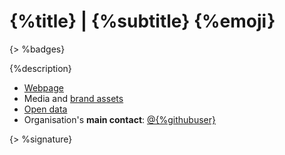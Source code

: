 # {%title} | {%subtitle} {%emoji}

{> %badges}

{%description}

- [Webpage]({%weburl})
- Media and [brand assets](/brand/)
- [Open data](/public/data/)
- Organisation's **main contact**: [@{%githubuser}](@{%githubuser}) 
 
{> %signature}